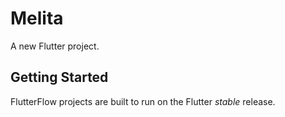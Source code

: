 # Melita

A new Flutter project.

## Getting Started

FlutterFlow projects are built to run on the Flutter _stable_ release.
